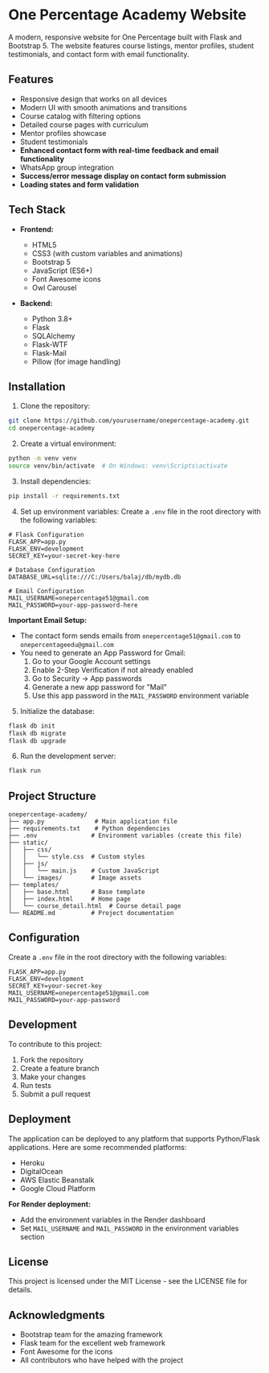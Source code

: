 # One Percentage Academy Website

A modern, responsive website for One Percentage built with Flask and Bootstrap 5. The website features course listings, mentor profiles, student testimonials, and contact form with email functionality.

## Features

- Responsive design that works on all devices
- Modern UI with smooth animations and transitions
- Course catalog with filtering options
- Detailed course pages with curriculum
- Mentor profiles showcase
- Student testimonials
- **Enhanced contact form with real-time feedback and email functionality**
- WhatsApp group integration
- **Success/error message display on contact form submission**
- **Loading states and form validation**

## Tech Stack

- **Frontend:**
  - HTML5
  - CSS3 (with custom variables and animations)
  - Bootstrap 5
  - JavaScript (ES6+)
  - Font Awesome icons
  - Owl Carousel

- **Backend:**
  - Python 3.8+
  - Flask
  - SQLAlchemy
  - Flask-WTF
  - Flask-Mail
  - Pillow (for image handling)

## Installation

1. Clone the repository:
```bash
git clone https://github.com/yourusername/onepercentage-academy.git
cd onepercentage-academy
```

2. Create a virtual environment:
```bash
python -m venv venv
source venv/bin/activate  # On Windows: venv\Scripts\activate
```

3. Install dependencies:
```bash
pip install -r requirements.txt
```

4. Set up environment variables:
Create a `.env` file in the root directory with the following variables:

```env
# Flask Configuration
FLASK_APP=app.py
FLASK_ENV=development
SECRET_KEY=your-secret-key-here

# Database Configuration
DATABASE_URL=sqlite:///C:/Users/balaj/db/mydb.db

# Email Configuration
MAIL_USERNAME=onepercentage51@gmail.com
MAIL_PASSWORD=your-app-password-here
```

**Important Email Setup:**
- The contact form sends emails from `onepercentage51@gmail.com` to `onepercentageedu@gmail.com`
- You need to generate an App Password for Gmail:
  1. Go to your Google Account settings
  2. Enable 2-Step Verification if not already enabled
  3. Go to Security → App passwords
  4. Generate a new app password for "Mail"
  5. Use this app password in the `MAIL_PASSWORD` environment variable

5. Initialize the database:
```bash
flask db init
flask db migrate
flask db upgrade
```

6. Run the development server:
```bash
flask run
```

## Project Structure

```
onepercentage-academy/
├── app.py              # Main application file
├── requirements.txt    # Python dependencies
├── .env               # Environment variables (create this file)
├── static/
│   ├── css/
│   │   └── style.css  # Custom styles
│   ├── js/
│   │   └── main.js    # Custom JavaScript
│   └── images/        # Image assets
├── templates/
│   ├── base.html      # Base template
│   ├── index.html     # Home page
│   └── course_detail.html  # Course detail page
└── README.md          # Project documentation
```

## Configuration

Create a `.env` file in the root directory with the following variables:

```env
FLASK_APP=app.py
FLASK_ENV=development
SECRET_KEY=your-secret-key
MAIL_USERNAME=onepercentage51@gmail.com
MAIL_PASSWORD=your-app-password
```

## Development

To contribute to this project:

1. Fork the repository
2. Create a feature branch
3. Make your changes
4. Run tests
5. Submit a pull request

## Deployment

The application can be deployed to any platform that supports Python/Flask applications. Here are some recommended platforms:

- Heroku
- DigitalOcean
- AWS Elastic Beanstalk
- Google Cloud Platform

**For Render deployment:**
- Add the environment variables in the Render dashboard
- Set `MAIL_USERNAME` and `MAIL_PASSWORD` in the environment variables section

## License

This project is licensed under the MIT License - see the LICENSE file for details.

## Acknowledgments

- Bootstrap team for the amazing framework
- Flask team for the excellent web framework
- Font Awesome for the icons
- All contributors who have helped with the project 